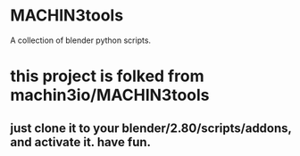 # MACHIN3tools
A collection of blender python scripts.

# this project is folked from machin3io/MACHIN3tools

## just clone it to your blender/2.80/scripts/addons, and activate it. have fun.
